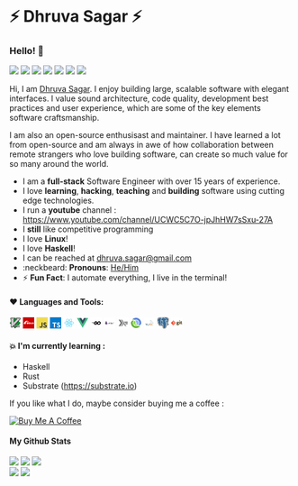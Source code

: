# :zap: Dhruva Sagar :zap:

### Hello! :wave:

<a href="https://twitter.com/intent/follow?screen_name=dhruvasagar"><img src="https://www.flaticon.com/svg/static/icons/svg/174/174876.svg" width="22"></a>
<a href="https://www.linkedin.com/in/dhruvasagar"><img src="https://www.flaticon.com/svg/static/icons/svg/174/174857.svg" width="22"></a>
<a href="mailto:dhruva.sagar@gmail.com"><img src="https://www.flaticon.com/svg/static/icons/svg/646/646187.svg" width="22"></a>
<a href="https://www.facebook.com/dhruvasagar.ds"><img src="https://www.flaticon.com/svg/static/icons/svg/733/733547.svg" width="22"></a>
<a href="https://t.me/dhruvasagar"><img src="https://www.flaticon.com/svg/static/icons/svg/1532/1532545.svg" width="22"></a>
<a href="https://www.instagram.com/dhruva.sagar"><img src="https://www.flaticon.com/svg/static/icons/svg/174/174855.svg" width="22"></a>
![](http://visitor-badge.glitch.me/badge?page_id=dhruvasagar.dhruvasagar)

Hi, I am [Dhruva Sagar](https://dhruvasagar.dev). I enjoy building large,
scalable software with elegant interfaces. I value sound architecture, code
quality, development best practices and user experience, which are some of the
key elements software craftsmanship.

I am also an open-source enthusisast and maintainer. I have learned a lot from
open-source and am always in awe of how collaboration between remote strangers
who love building software, can create so much value for so many around the
world.

* I am a **full-stack** Software Engineer with over 15 years of experience.
* I love **learning**, **hacking**, **teaching** and **building** software
  using cutting edge technologies.
* I run a **youtube** channel :
  https://www.youtube.com/channel/UCWC5C7O-jpJhHW7sSxu-27A
* I **still** like competitive programming
* I love **Linux**!
* I love **Haskell**!
* I can be reached at [dhruva.sagar@gmail.com](mailto:dhruva.sagar@gmail.com)
* :neckbeard: **Pronouns**: [He/Him](https://pronouns.is/he)
* :zap: **Fun Fact**: I automate everything, I live in the terminal!

#### :heart: Languages and Tools:

<code><img height=20 src="https://raw.githubusercontent.com/github/explore/main/topics/vim/vim.png"></code>
<code><img height=20 src="https://raw.githubusercontent.com/github/explore/main/topics/rails/rails.png"></code>
<code><img height=20 src="https://raw.githubusercontent.com/github/explore/main/topics/javascript/javascript.png"></code>
<code><img height=20 src="https://raw.githubusercontent.com/github/explore/main/topics/typescript/typescript.png"></code>
<code><img height=20 src="https://raw.githubusercontent.com/github/explore/main/topics/react/react.png"></code>
<code><img height=20 src="https://raw.githubusercontent.com/github/explore/main/topics/vue/vue.png"></code>
<code><img height=20 style="background-color: white;" src="https://raw.githubusercontent.com/github/explore/main/topics/go/go.png"></code>
<code><img height=20 style="background-color: white;" src="https://raw.githubusercontent.com/github/explore/main/topics/elixir/elixir.png"></code>
<code><img height=20 src="https://raw.githubusercontent.com/github/explore/main/topics/haskell/haskell.png"></code>
<code><img height=20 src="https://raw.githubusercontent.com/github/explore/main/topics/clojure/clojure.png"></code>
<code><img height=20 src="https://raw.githubusercontent.com/github/explore/main/topics/mysql/mysql.png"></code>
<code><img height=20 src="https://raw.githubusercontent.com/github/explore/main/topics/postgresql/postgresql.png"></code>
<code><img height=20 src="https://raw.githubusercontent.com/github/explore/main/topics/git/git.png"></code>

#### :boom: I'm currently learning :

* Haskell
* Rust
* Substrate (https://substrate.io)

If you like what I do, maybe consider buying me a coffee :

<a href="https://www.buymeacoffee.com/dhruvasagar" target="_blank"><img src="https://cdn.buymeacoffee.com/buttons/v2/default-red.png" alt="Buy Me A Coffee" width="150" ></a>

#### My Github Stats

<img src="https://github-profile-trophy.vercel.app/?username=dhruvasagar&theme=onedark&column=3&margin-w=15&margin-h=15">

<img src="https://github-readme-streak-stats.herokuapp.com/?user=dhruvasagar&theme=tokyonight">
<img src="https://github-readme-stats.vercel.app/api?username=dhruvasagar&show_icons=true&hide_border=true&theme=tokyonight">

<br/>
<img src="https://github-readme-stats.vercel.app/api/top-langs/?username=dhruvasagar&layout=compact&theme=tokyonight">

<img src="https://activity-graph.herokuapp.com/graph?username=dhruvasagar">
